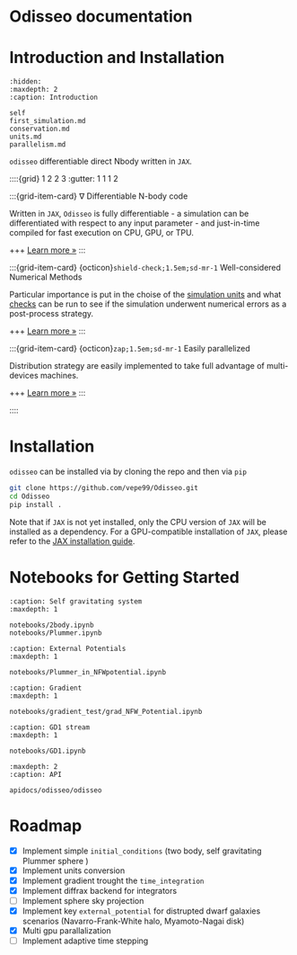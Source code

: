 Odisseo documentation
=====================

# Introduction and Installation

```{toctree}
:hidden:
:maxdepth: 2
:caption: Introduction

self
first_simulation.md
conservation.md
units.md
parallelism.md
```

`odisseo` differentiable direct Nbody written in `JAX`.

::::{grid} 1 2 2 3
:gutter: 1 1 1 2

:::{grid-item-card} $\nabla$ Differentiable N-body code

Written in `JAX`, `Odisseo` is fully differentiable - a simulation can be differentiated with respect to any input parameter - and just-in-time compiled for fast execution on CPU, GPU, or TPU. 

+++
[Learn more »](./first_simulation.md)
:::

:::{grid-item-card} {octicon}`shield-check;1.5em;sd-mr-1` Well-considered Numerical Methods

Particular importance is put in the choise of the [simulation units](./units.md) and what [checks](./conservation.md) can be run to see if the simulation underwent numerical errors as a post-process strategy. 

+++
[Learn more »](./units.md)
:::

:::{grid-item-card} {octicon}`zap;1.5em;sd-mr-1` Easily parallelized 

Distribution strategy are easily implemented to take full advantage of multi-devices machines.

+++
[Learn more »](./parallelism.md)
:::

::::

# Installation

`odisseo` can be installed via by cloning the repo and then via `pip`

```bash
git clone https://github.com/vepe99/Odisseo.git
cd Odisseo
pip install .
```

Note that if `JAX` is not yet installed, only the CPU version of `JAX` will be installed
as a dependency. For a GPU-compatible installation of `JAX`, please refer to the
[JAX installation guide](https://jax.readthedocs.io/en/latest/installation.html).



# Notebooks for Getting Started

```{toctree}
:caption: Self gravitating system
:maxdepth: 1

notebooks/2body.ipynb
notebooks/Plummer.ipynb
```

```{toctree}
:caption: External Potentials
:maxdepth: 1

notebooks/Plummer_in_NFWpotential.ipynb
```

```{toctree}
:caption: Gradient
:maxdepth: 1

notebooks/gradient_test/grad_NFW_Potential.ipynb
```

```{toctree}
:caption: GD1 stream
:maxdepth: 1

notebooks/GD1.ipynb
```

```{toctree}
:maxdepth: 2
:caption: API 

apidocs/odisseo/odisseo

```

# Roadmap

- [x] Implement simple `initial_conditions` (two body, self gravitating Plummer sphere )
- [x] Implement units conversion
- [x] Implement gradient trought the `time_integration` 
- [x] Implement diffrax backend for integrators
- [ ] Implement sphere sky projection
- [x] Implement key `external_potential` for distrupted dwarf galaxies scenarios (Navarro-Frank-White halo, Myamoto-Nagai disk)
- [x] Multi gpu parallalization
- [ ] Implement adaptive time stepping
